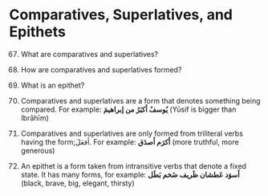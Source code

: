 Comparatives, Superlatives, and Epithets
========================================

67. What are comparatives and superlatives?

68. How are comparatives and superlatives formed?

69. What is an epithet?

67. Comparatives and superlatives are a form that denotes something
being compared. For example: **یُوسفُ ﺃکبَرُ من ﺇبراهیمَ** (Yūsif is
bigger than Ibrāhīm)

68. Comparatives and superlatives are only formed from triliteral verbs
having the form;ﺃفعَلَ. For example: **ﺃکرَم ﺃصدَق** (more truthful,
more generous)

69. An epithet is a form taken from intransitive verbs that denote a
fixed state. It has many forms, for example: **ﺃسوَد عَطشان ظَریف ضَخم
بَطَل** (black, brave, big, elegant, thirsty)


